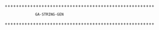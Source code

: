 +++++++++++++++++++++++++++++++++++++++++++++++++++++
                                                   
                  GA-STRING-GEN                    
                                              
+++++++++++++++++++++++++++++++++++++++++++++++++++++
